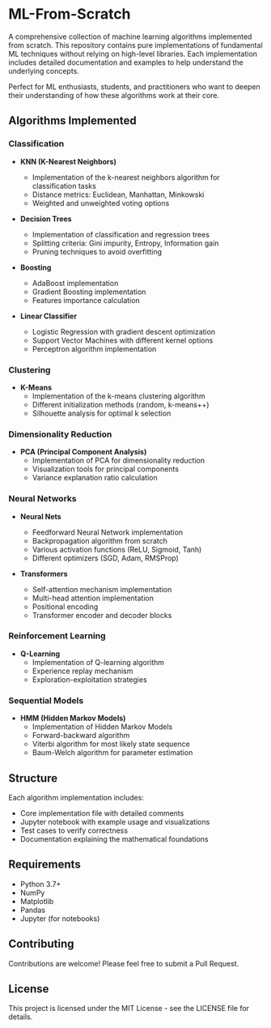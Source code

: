 # ML-From-Scratch

A comprehensive collection of machine learning algorithms implemented from scratch. This repository contains pure implementations of fundamental ML techniques without relying on high-level libraries. Each implementation includes detailed documentation and examples to help understand the underlying concepts.

Perfect for ML enthusiasts, students, and practitioners who want to deepen their understanding of how these algorithms work at their core.

## Algorithms Implemented

### Classification

- **KNN (K-Nearest Neighbors)**
  - Implementation of the k-nearest neighbors algorithm for classification tasks
  - Distance metrics: Euclidean, Manhattan, Minkowski
  - Weighted and unweighted voting options

- **Decision Trees**
  - Implementation of classification and regression trees
  - Splitting criteria: Gini impurity, Entropy, Information gain
  - Pruning techniques to avoid overfitting

- **Boosting**
  - AdaBoost implementation
  - Gradient Boosting implementation
  - Features importance calculation

- **Linear Classifier**
  - Logistic Regression with gradient descent optimization
  - Support Vector Machines with different kernel options
  - Perceptron algorithm implementation

### Clustering

- **K-Means**
  - Implementation of the k-means clustering algorithm
  - Different initialization methods (random, k-means++)
  - Silhouette analysis for optimal k selection

### Dimensionality Reduction

- **PCA (Principal Component Analysis)**
  - Implementation of PCA for dimensionality reduction
  - Visualization tools for principal components
  - Variance explanation ratio calculation

### Neural Networks

- **Neural Nets**
  - Feedforward Neural Network implementation
  - Backpropagation algorithm from scratch
  - Various activation functions (ReLU, Sigmoid, Tanh)
  - Different optimizers (SGD, Adam, RMSProp)

- **Transformers**
  - Self-attention mechanism implementation
  - Multi-head attention implementation
  - Positional encoding
  - Transformer encoder and decoder blocks

### Reinforcement Learning

- **Q-Learning**
  - Implementation of Q-learning algorithm
  - Experience replay mechanism
  - Exploration-exploitation strategies

### Sequential Models

- **HMM (Hidden Markov Models)**
  - Implementation of Hidden Markov Models
  - Forward-backward algorithm
  - Viterbi algorithm for most likely state sequence
  - Baum-Welch algorithm for parameter estimation

## Structure

Each algorithm implementation includes:

- Core implementation file with detailed comments
- Jupyter notebook with example usage and visualizations
- Test cases to verify correctness
- Documentation explaining the mathematical foundations

## Requirements

- Python 3.7+
- NumPy
- Matplotlib
- Pandas
- Jupyter (for notebooks)

## Contributing

Contributions are welcome! Please feel free to submit a Pull Request.

## License

This project is licensed under the MIT License - see the LICENSE file for details.